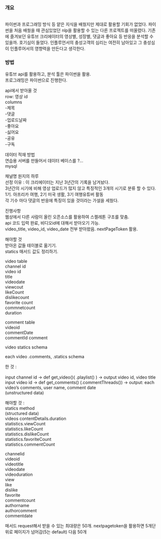 

<h3>개요</h3></br> 
파이썬과 프로그래밍 방식 등 얕은 지식을 배웠지만 제대로 활용할 기회가 없었다. 
파이썬을 처음 배웠을 때 관심있었던 nlp을 활용할 수 있는 다른 프로젝트를 떠올렸다. 
기존에 즐겨보던 유튜브 크리에이터의 영상별, 성장별, 댓글과 좋아요 등 반응을 분석할 수 있을까. 호기심이 들었다. 
인플루언서의 충성고객의 심리는 여전히 남아있고 그 충성심이 인플루어서의 영향력을 만든다고 생각한다. 

<h3>방법</h3>
유튜브 api를 활용하고, 분석 툴은 파이썬을 활용.</br>
프로그래밍은 파이썬으로 진행한다.</br>

api에서 받아올 것 </br>
row: 영상 id</br>
columns</br>
-제목</br>
-댓글</br>
-업로드날짜</br>
-좋아요</br>
-싫어요</br>
-공유</br>
-구독</br>

데이터 적재 방법</br>
연습용 서버를 만들어서 데이터 베이스를 ?...</br>
mysql</br>

채널명 원지의 하루</br>
선정 이유 : 이 크리에이터는 지난 3년간의 기록을 남겨놨다.</br>
3년간의 시기에 비해 영상 업로드가 많지 않고 특징적인 3개의 시기로 분류 할 수 있다. </br>
1기. 아프리카 여행, 2기 미국 생활, 3기 여행유튜버 활동</br>
각 기수 마다 댓글의 반응에 특징이 있을 것이라는 가설을 세웠다.</br>


진행사항</br>
웹상에서 다른 사람이 올린 오픈소스를 활용하여 스켈레톤 구조를 맞춤.</br>
api 코드 입력 완료, 비디오id에 대해서 받아오기 가능.</br>
video_title, video_id, video_date 전부 받아왔음. nextPageToken 활용.</br>

해야할 것</br>
받아온 값들 테이블로 옮기기.</br>
statics 매서드 값도 정리하기.</br>


video table</br>
channel id</br>
video id</br>
title</br>
videodate</br>
viewcout</br>
likeCount</br>
dislikecount</br>
favorite count</br>
commnetcount</br>
duration</br>


comment table</br>
videoid</br>
commentDate</br>
commentId
comment</br>



video statics schema</br>

each video .comments, .statics schema</br>

한 것 :</br></br>
input channel id -> def get_video()( .playlist() ) -> output video id, video title</br>
input video id -> def get_comments() (.commentThreads()) -> output: each video’s comments, user name, comment date</br>
(unstructured data)</br>

해야할 것 : </br>
statics method </br>
(structured data)</br>
videos contentDetails.duration </br>
statistics.viewCount</br>
statistics.likeCount</br>
statistics.dislikeCount</br>
statistics.favoriteCount</br>
statistics.commentCount</br>

channelid</br>
videoid</br>
videotitle</br>
videodate</br>
videoduration</br>
view</br>
like</br>
dislike</br>
favorite</br>
commentcount</br>
authorname</br>
authorcomment</br>
commentdate</br>



매서드 request해서 받을 수 있는 최대량은 50개. nextpagetoken을 활용하면 5개단위로 페이지가 넘어감(5는 default) 다음 50개






